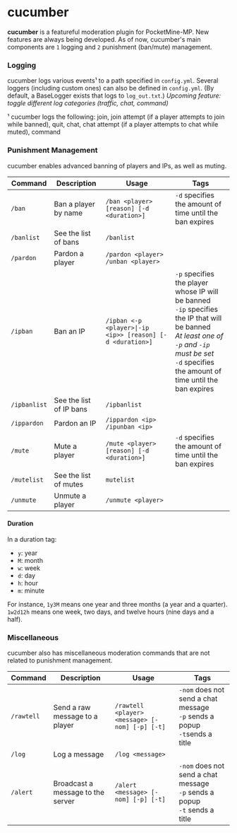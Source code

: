 # cucumber
**cucumber** is a featureful moderation plugin for PocketMine-MP.
New features are always being developed. As of now, cucumber's main components are `1` logging and `2` punishment (ban/mute) management.

### Logging
cucumber logs various events¹ to a path specified in `config.yml`. Several loggers (including custom ones) can also be defined in `config.yml`. (By default, a BaseLogger exists that logs to `log_out.txt`.)
*Upcoming feature: toggle different log categories (traffic, chat, command)*

¹ cucumber logs the following: join, join attempt (if a player attempts to join while banned), quit, chat, chat attempt (if a player attempts to chat while muted), command

### Punishment Management
cucumber enables advanced banning of players and IPs, as well as muting.

| **Command**  | **Description**         | **Usage**                                                 | **Tags**                                                                                                                                                                                                   |
|--------------|-------------------------|-----------------------------------------------------------|------------------------------------------------------------------------------------------------------------------------------------------------------------------------------------------------------------|
| `/ban`       | Ban a player by name    | `/ban <player> [reason] [-d <duration>]`                  | `-d` specifies the amount of time until the ban expires                                                                                                                                                    |
| `/banlist`   | See the list of bans    | `/banlist`                                                |                                                                                                                                                                                                            |
| `/pardon`    | Pardon a player         | `/pardon <player>`<br>`/unban <player>`                   |                                                                                                                                                                                                            |
| `/ipban`     | Ban an IP               | `/ipban <-p <player>\|-ip <ip>> [reason] [-d <duration>]` | `-p` specifies the player whose IP will be banned<br>`-ip` specifies the IP that will be banned<br>*At least one of `-p` and `-ip` must be set*<br>`-d` specifies the amount of time until the ban expires |
| `/ipbanlist` | See the list of IP bans | `/ipbanlist`                                              |                                                                                                                                                                                                            |
| `/ippardon`  | Pardon an IP            | `/ippardon <ip>`<br>`/ipunban <ip>`                       |                                                                                                                                                                                                            |
| `/mute`      | Mute a player           | `/mute <player> [reason] [-d <duration>]`                 | `-d` specifies the amount of time until the ban expires                                                                                                                                                    |
| `/mutelist`  | See the list of mutes   | `mutelist`                                                |                                                                                                                                                                                                            |
| `/unmute`    | Unmute a player         | `/unmute <player>`                                        |                                                                                                                                                                                                            |

#### Duration
In a duration tag:
* `y`: year
* `M`: month
* `w`: week
* `d`: day
* `h`: hour
* `m`: minute

For instance, `1y3M` means one year and three months (a year and a quarter). `1w2d12h` means one week, two days, and twelve hours (nine days and a half).

### Miscellaneous
cucumber also has miscellaneous moderation commands that are not related to punishment management.

| **Command** | **Description**                   | **Usage**                                      | **Tags**                                                                        |
|-------------|-----------------------------------|------------------------------------------------|---------------------------------------------------------------------------------|
| `/rawtell`  | Send a raw message to a player    | `/rawtell <player> <message> [-nom] [-p] [-t]` | `-nom` does not send a chat message<br>`-p` sends a popup<br>`-t`sends a title  |
| `/log`      | Log a message                     | `/log <message>`                               |                                                                                 |
| `/alert`    | Broadcast a message to the server | `/alert <message> [-nom] [-p] [-t]`            | `-nom` does not send a chat message<br>`-p` sends a popup<br>`-t` sends a title |
